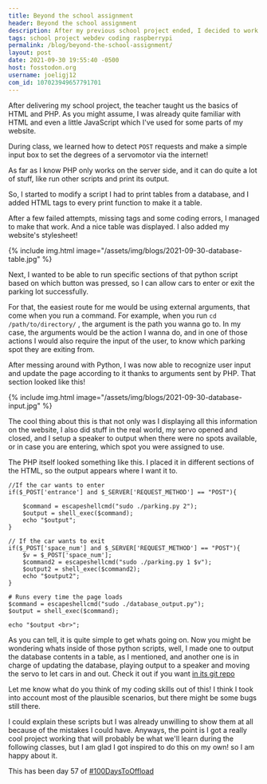 ```yaml
---
title: Beyond the school assignment
header: Beyond the school assignment
description: After my previous school project ended, I decided to work more on it by myself. I learned a bit of PHP and server stuff so here it goes!
tags: school project webdev coding raspberrypi
permalink: /blog/beyond-the-school-assignment/
layout: post
date: 2021-09-30 19:55:40 -0500
host: fosstodon.org
username: joeligj12
com_id: 107023949657791701
---
```


After delivering my school project, the teacher taught us the basics of HTML and PHP. As you might assume, I was already quite familiar with HTML and even a little JavaScript which I've used for some parts of my website.

During class, we learned how to detect `POST` requests and make a simple input box to set the degrees of a servomotor via the internet!

As far as I know PHP only works on the server side, and it can do quite a lot of stuff, like run other scripts and print its output.

So, I started to modify a script I had to print tables from a database, and I added HTML tags to every print function to make it a table.

After a few failed attempts, missing tags and some coding errors, I managed to make that work. And a nice table was displayed. I also added my website's stylesheet!

{% include img.html image="/assets/img/blogs/2021-09-30-database-table.jpg" %}

Next, I wanted to be able to run specific sections of that python script based on which button was pressed, so I can allow cars to enter or exit the parking lot successfully.

For that, the easiest route for me would be using external arguments, that come when you run a command. For example, when you run `cd /path/to/directory/` , the argument is the path you wanna go to. In my case, the arguments would be the action I wanna do, and in one of those actions I would also require the input of the user, to know which parking spot they are exiting from.

After messing around with Python, I was now able to recognize user input and update the page according to it thanks to arguments sent by PHP. That section looked like this!

{% include img.html image="/assets/img/blogs/2021-09-30-database-input.jpg" %}

The cool thing about this is that not only was I displaying all this information on the website, I also did stuff in the real world, my servo opened and closed, and I setup a speaker to output when there were no spots available, or in case you are entering, which spot you were assigned to use.

The PHP itself looked something like this. I placed it in different sections of the HTML, so the output appears where I want it to.

```
//If the car wants to enter
if($_POST['entrance'] and $_SERVER['REQUEST_METHOD'] == "POST"){

    $command = escapeshellcmd("sudo ./parking.py 2");
    $output = shell_exec($command);
    echo "$output";
}

// If the car wants to exit
if($_POST['space_num'] and $_SERVER['REQUEST_METHOD'] == "POST"){
    $v = $_POST['space_num'];
    $command2 = escapeshellcmd("sudo ./parking.py 1 $v");
    $output2 = shell_exec($command2);
    echo "$output2";
}

# Runs every time the page loads
$command = escapeshellcmd("sudo ./database_output.py");
$output = shell_exec($command);

echo "$output <br>";
```

As you can tell, it is quite simple to get whats going on. Now you might be wondering whats inside of those python scripts, well, I made one to output the database contents in a table, as I mentioned, and another one is in charge of updating the database, playing output to a speaker and moving the servo to let cars in and out. Check it out if you want [in its git repo](https://tildegit.org/chrono/parking_lot_website.git)

Let me know what do you think of my coding skills out of this! I think I took into account most of the plausible scenarios, but there might be some bugs still there.

I could explain these scripts but I was already unwilling to show them at all because of the mistakes I could have. Anyways, the point is I got a really cool project working that will probably be what we'll learn during the following classes, but I am glad I got inspired to do this on my own! so I am happy about it.

This has been day 57 of [#100DaysToOffload](https://100DaysToOffload.com)

